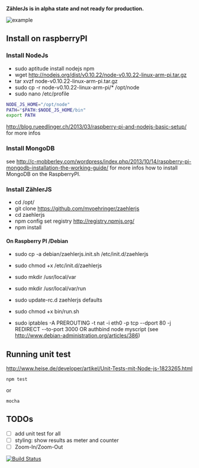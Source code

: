 **ZählerJs is in alpha state and not ready for production.**


![example](https://raw.github.com/mvoehringer/zaehlerJS/master/doc/img/startscreen.png)

## Install on raspberryPI
### Install NodeJs
  * sudo aptitude install nodejs npm
  * wget http://nodejs.org/dist/v0.10.22/node-v0.10.22-linux-arm-pi.tar.gz
  * tar xvzf node-v0.10.22-linux-arm-pi.tar.gz
  * sudo cp -r node-v0.10.22-linux-arm-pi/* /opt/node
  * sudo nano /etc/profile 

```sh
NODE_JS_HOME="/opt/node"
PATH="$PATH:$NODE_JS_HOME/bin"
export PATH
```

http://blog.rueedlinger.ch/2013/03/raspberry-pi-and-nodejs-basic-setup/ for more infos

### Install MongoDB
see http://c-mobberley.com/wordpress/index.php/2013/10/14/raspberry-pi-mongodb-installation-the-working-guide/ for more infos how to install MongoDB on the RaspberryPI.


### Install ZählerJS
  * cd /opt/
  * git clone  https://github.com/mvoehringer/zaehlerjs
  * cd zaehlerjs
  * npm config set registry http://registry.npmjs.org/
  * npm install

####  On Raspberry PI /Debian
  * sudo cp -a debian/zaehlerjs.init.sh /etc/init.d/zaehlerjs
  * sudo chmod +x /etc/init.d/zaehlerjs
  * sudo mkdir /usr/local/var
  * sudo mkdir /usr/local/var/run
  * sudo update-rc.d zaehlerjs defaults
  * sudo chmod +x bin/run.sh

  * sudo iptables -A PREROUTING -t nat -i eth0 -p tcp --dport 80 -j REDIRECT --to-port 3000 
    OR 
    authbind node myscript (see http://www.debian-administration.org/articles/386)


## Running unit test
http://www.heise.de/developer/artikel/Unit-Tests-mit-Node-js-1823265.html
```
npm test 
```
or 
``` 
mocha 
```


## TODOs
- [ ] add unit test for all 
- [ ] styling: show results as meter and counter
- [ ] Zoom-In/Zoom-Out 

[![Build Status](https://travis-ci.org/mvoehringer/zaehlerJS.png?branch=master)](https://travis-ci.org/mvoehringer/zaehlerJS)
